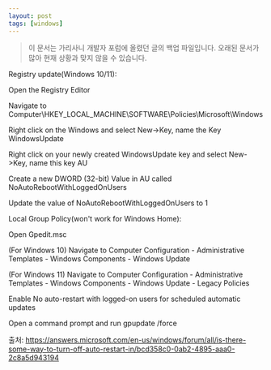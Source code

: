 ```yaml
---
layout: post
tags: [windows]
---
```


> 이 문서는 가리사니 개발자 포럼에 올렸던 글의 백업 파일입니다.
오래된 문서가 많아 현재 상황과 맞지 않을 수 있습니다.

Registry update(Windows 10/11):

Open the Registry Editor 

Navigate to Computer\HKEY_LOCAL_MACHINE\SOFTWARE\Policies\Microsoft\Windows 

Right click on the Windows and select New->Key, name the Key WindowsUpdate

Right click on your newly created WindowsUpdate key and select New->Key, name this key AU 

Create a new DWORD (32-bit) Value in AU called NoAutoRebootWithLoggedOnUsers 

Update the value of NoAutoRebootWithLoggedOnUsers to 1

Local Group Policy(won't work for Windows Home):

Open Gpedit.msc 

(For Windows 10) Navigate to Computer Configuration - Administrative Templates - Windows Components - Windows Update 

(For Windows 11) Navigate to Computer Configuration - Administrative Templates - Windows Components - Windows Update - Legacy Policies 

Enable No auto-restart with logged-on users for scheduled automatic updates

Open a command prompt and run gpupdate /force

출처: https://answers.microsoft.com/en-us/windows/forum/all/is-there-some-way-to-turn-off-auto-restart-in/bcd358c0-0ab2-4895-aaa0-2c8a5d943194